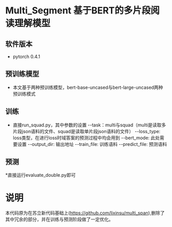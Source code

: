 # Multi_Segment 基于BERT的多片段阅读理解模型

## 软件版本
* pytorch 0.4.1 

## 预训练模型
* 本文基于两种预训练模型，bert-base-uncased与bert-large-uncased两种预训练模式

## 训练
* 直接run_squad.py，其中参数的设置
  --task：multi与squad（multi是读取多片段json语料的文件、squad是读取单片段json语料的文件）
  --loss_type: loss类型，在进行loss时域答案的预测过程中均会用到
  --bert_mode: 此处需要设置
  --output_dir: 输出地址
  --train_file: 训练语料
  --predict_file: 预测语料

## 预测
  *直接运行evaluate_double.py即可
  
  
# 说明
  本代码原为在苏立新代码基础上(https://github.com/lixinsu/multi_span),删除了其中冗余的部分，并在训练与预测阶段做了一定优化。
